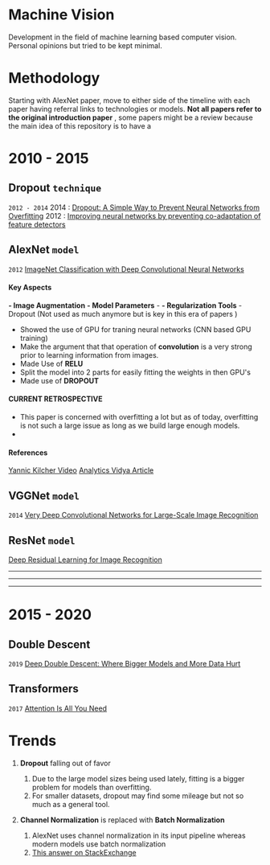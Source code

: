 # Machine Vision 
Development in the field of machine learning based computer vision.
Personal opinions but tried to be kept minimal.

# Methodology 
Starting with AlexNet paper, move to either side of the timeline with each paper having referral links to technologies or models. 
**Not all papers refer to the original introduction paper** , some papers might be a review because the main idea of this repository is to have a 




# 2010 - 2015

##  Dropout  `technique`
`2012 - 2014`
2014 : [Dropout: A Simple Way to Prevent Neural Networks from Overfitting](https://www.cs.toronto.edu/~rsalakhu/papers/srivastava14a.pdf)
2012  :  [Improving neural networks by preventing co-adaptation of feature detectors](https://arxiv.org/pdf/1207.0580.pdf)

##  AlexNet `model`
`2012`
[ImageNet Classification with Deep Convolutional Neural Networks](https://proceedings.neurips.cc/paper/2012/file/c399862d3b9d6b76c8436e924a68c45b-Paper.pdf) 

#### Key Aspects
**- Image Augmentation** 
**- Model Parameters** 
	- 
**- Regularization Tools**
	- Dropout (Not used as much anymore but is key in this era of papers )
- Showed the use of GPU for traning neural networks (CNN based GPU training)
- Make the argument that that operation of **convolution** is a very strong prior to learning information from images.
- Made Use of **RELU** 
- Split the model into 2 parts for easily fitting the weights in then GPU's
- Made use of **DROPOUT**

#### CURRENT RETROSPECTIVE 
- This paper is concerned with overfitting a lot but as of today, overfitting is not such a large issue as long as we build large enough models. 
- 

#### References
[Yannic Kilcher Video](https://youtu.be/Nq3auVtvd9Q)
[Analytics Vidya Article](https://www.analyticsvidhya.com/blog/2021/03/introduction-to-the-architecture-of-alexnet/)

##  VGGNet `model`
`2014`
[Very Deep Convolutional Networks for Large-Scale Image Recognition](https://arxiv.org/abs/1409.1556)

## ResNet `model`
[Deep Residual Learning for Image Recognition](https://arxiv.org/abs/1512.03385)

-------------
-----------
----------


# 2015 - 2020


## Double Descent 
`2019`
[Deep Double Descent: Where Bigger Models and More Data Hurt](https://arxiv.org/abs/1912.02292)

## Transformers
`2017` 
[Attention Is All You Need](https://arxiv.org/abs/1706.03762)




# Trends 
1. **Dropout**  falling out of favor
	1.  Due to the large model sizes being used lately, fitting is a bigger problem for models than overfitting. 
	2. For smaller datasets, dropout may find some mileage but not so much as a general tool. 

2. **Channel Normalization** is replaced with **Batch Normalization**
	1. AlexNet uses channel normalization in its input pipeline whereas modern models use batch normalization 
	2. [This answer on StackExchange](https://stats.stackexchange.com/questions/211436/why-normalize-images-by-subtracting-datasets-image-mean-instead-of-the-current)
